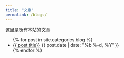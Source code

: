 ```yaml
---
title: "文章"
permalink: /blogs/
---
```


这里是所有本站的文章

<ul class="myposts">
{% for post in site.categories.blog %}
    <li><a href="{{ site.baseurl }}{{ post.url }}">{{ post.title}}</a>
    <span class="postDate">{{ post.date | date: "%b %-d, %Y" }}</span>
    </li>
{% endfor %}
</ul>
